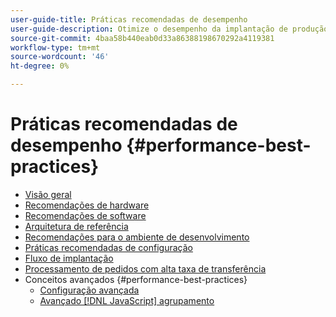 ```yaml
---
user-guide-title: Práticas recomendadas de desempenho
user-guide-description: Otimize o desempenho da implantação de produção de Magento Open Source ou Adobe Commerce usando nossas recomendações.
source-git-commit: 4baa58b440eab0d33a86388198670292a4119381
workflow-type: tm+mt
source-wordcount: '46'
ht-degree: 0%

---
```



# Práticas recomendadas de desempenho {#performance-best-practices}

- [Visão geral](overview.md)
- [Recomendações de hardware](hardware.md)
- [Recomendações de software](software.md)
- [Arquitetura de referência](reference-architecture.md)
- [Recomendações para o ambiente de desenvolvimento](development-environment.md)
- [Práticas recomendadas de configuração](configuration.md)
- [Fluxo de implantação](deployment-flow.md)
- [Processamento de pedidos com alta taxa de transferência](high-throughput-order-processing.md)
- Conceitos avançados {#performance-best-practices}
   - [Configuração avançada](advanced-setup.md)
   - [Avançado [!DNL JavaScript] agrupamento](advanced-js-bundling.md)
